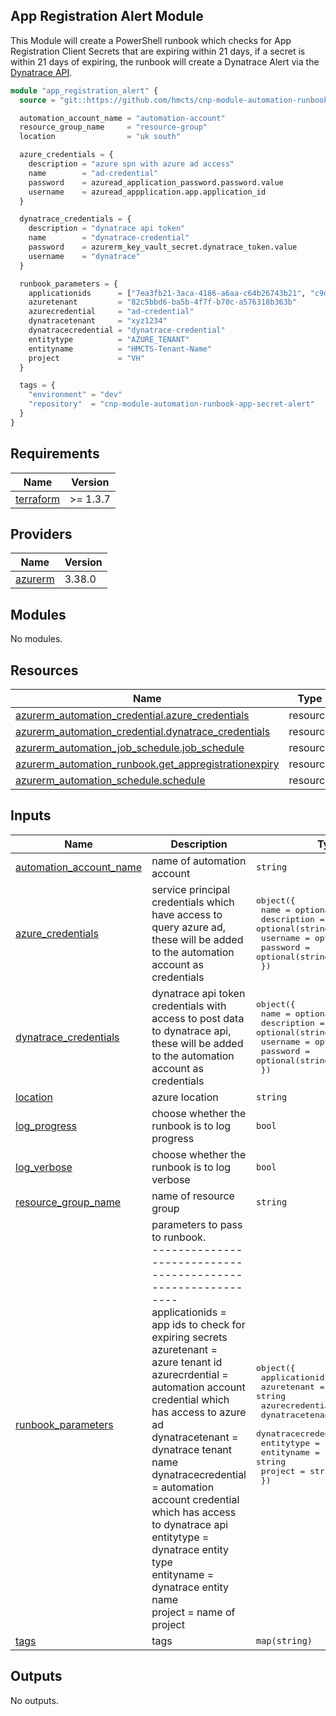 ## App Registration Alert Module

This Module will create a PowerShell runbook which checks for App Registration Client Secrets that are expiring within 21 days, if a secret is within 21 days of expiring, the runbook will create a Dynatrace Alert via the [Dynatrace API](https://www.dynatrace.com/support/help/dynatrace-api).

```terraform
module "app_registration_alert" {
  source = "git::https://github.com/hmcts/cnp-module-automation-runbook-app-secret-alert"

  automation_account_name = "automation-account"
  resource_group_name     = "resource-group"
  location                = "uk south"

  azure_credentials = {
    description = "azure spn with azure ad access"
    name        = "ad-credential"
    password    = azuread_application_password.password.value
    username    = azuread_appplication.app.application_id
  }

  dynatrace_credentials = {
    description = "dynatrace api token"
    name        = "dynatrace-credential"
    password    = azurerm_key_vault_secret.dynatrace_token.value
    username    = "dynatrace"
  }

  runbook_parameters = {
    applicationids      = ["7ea3fb21-3aca-4186-a6aa-c64b26743b21", "c9d9a8da-7cd7-4873-9786-64568642330f"]
    azuretenant         = "82c5bbd6-ba5b-4f7f-b70c-a576318b363b"
    azurecredential     = "ad-credential"
    dynatracetenant     = "xyz1234"
    dynatracecredential = "dynatrace-credential"
    entitytype          = "AZURE_TENANT"
    entityname          = "HMCTS-Tenant-Name"
    project             = "VH"
  }

  tags = {
    "environment" = "dev"
    "repository"  = "cnp-module-automation-runbook-app-secret-alert"
  }
}
```

## Requirements   

| Name | Version |
|------|---------|
| <a name="requirement_terraform"></a> [terraform](#requirement\_terraform) | >= 1.3.7 |

## Providers

| Name | Version |
|------|---------|
| <a name="provider_azurerm"></a> [azurerm](#provider\_azurerm) | 3.38.0 |

## Modules

No modules.

## Resources

| Name | Type |
|------|------|
| [azurerm_automation_credential.azure_credentials](https://registry.terraform.io/providers/hashicorp/azurerm/latest/docs/resources/automation_credential) | resource |
| [azurerm_automation_credential.dynatrace_credentials](https://registry.terraform.io/providers/hashicorp/azurerm/latest/docs/resources/automation_credential) | resource |
| [azurerm_automation_job_schedule.job_schedule](https://registry.terraform.io/providers/hashicorp/azurerm/latest/docs/resources/automation_job_schedule) | resource |
| [azurerm_automation_runbook.get_appregistrationexpiry](https://registry.terraform.io/providers/hashicorp/azurerm/latest/docs/resources/automation_runbook) | resource |
| [azurerm_automation_schedule.schedule](https://registry.terraform.io/providers/hashicorp/azurerm/latest/docs/resources/automation_schedule) | resource |

## Inputs

| Name | Description | Type | Default | Required |
|------|-------------|------|---------|:--------:|
| <a name="input_automation_account_name"></a> [automation\_account\_name](#input\_automation\_account\_name) | name of automation account | `string` | n/a | yes |
| <a name="input_azure_credentials"></a> [azure\_credentials](#input\_azure\_credentials) | service principal credentials which have access to query azure ad, these will be added to the automation account as credentials | <pre>object({<br>    name        = optional(string)<br>    description = optional(string)<br>    username    = optional(string)<br>    password    = optional(string)<br>  })</pre> | `null` | no |
| <a name="input_dynatrace_credentials"></a> [dynatrace\_credentials](#input\_dynatrace\_credentials) | dynatrace api token credentials with access to post data to dynatrace api, these will be added to the automation account as credentials | <pre>object({<br>    name        = optional(string)<br>    description = optional(string)<br>    username    = optional(string)<br>    password    = optional(string)<br>  })</pre> | `null` | no |
| <a name="input_location"></a> [location](#input\_location) | azure location | `string` | n/a | yes |
| <a name="input_log_progress"></a> [log\_progress](#input\_log\_progress) | choose whether the runbook is to log progress | `bool` | `false` | no |
| <a name="input_log_verbose"></a> [log\_verbose](#input\_log\_verbose) | choose whether the runbook is to log verbose | `bool` | `false` | no |
| <a name="input_resource_group_name"></a> [resource\_group\_name](#input\_resource\_group\_name) | name of resource group | `string` | n/a | yes |
| <a name="input_runbook_parameters"></a> [runbook\_parameters](#input\_runbook\_parameters) | parameters to pass to runbook.<br>    ------------------------------------------------------------ <br>    applicationids      = app ids to check for expiring secrets<br>    azuretenant         = azure tenant id<br>    azurecrdential      = automation account credential which has access to azure ad<br>    dynatracetenant     = dynatrace tenant name<br>    dynatracecredential = automation account credential which has access to dynatrace api<br>    entitytype          = dynatrace entity type<br>    entityname          = dynatrace entity name <br>    project             = name of project | <pre>object({<br>    applicationids      = list(string)<br>    azuretenant         = string<br>    azurecredential     = string<br>    dynatracetenant     = string<br>    dynatracecredential = string<br>    entitytype          = string<br>    entityname          = string<br>    project             = string<br>  })</pre> | n/a | yes |
| <a name="input_tags"></a> [tags](#input\_tags) | tags | `map(string)` | n/a | yes |

## Outputs

No outputs.
